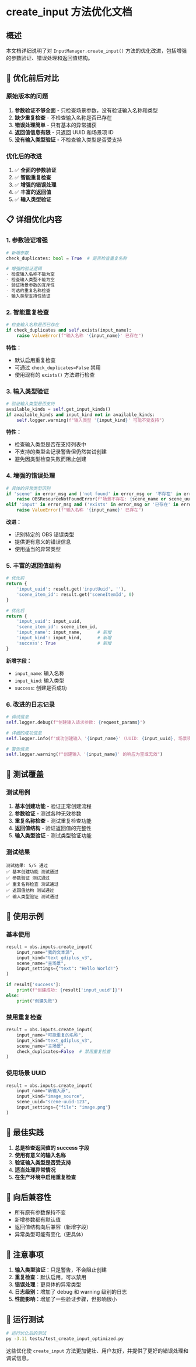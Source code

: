 # create_input 方法优化文档

## 概述

本文档详细说明了对 `InputManager.create_input()` 方法的优化改进，包括增强的参数验证、错误处理和返回值结构。

## 🔧 **优化前后对比**

### 原始版本的问题
1. **参数验证不够全面** - 只检查场景参数，没有验证输入名称和类型
2. **缺少重复检查** - 不检查输入名称是否已存在
3. **错误处理简单** - 只有基本的异常捕获
4. **返回值信息有限** - 只返回 UUID 和场景项 ID
5. **没有输入类型验证** - 不检查输入类型是否受支持

### 优化后的改进
1. ✅ **全面的参数验证**
2. ✅ **智能重复检查**
3. ✅ **增强的错误处理**
4. ✅ **丰富的返回值**
5. ✅ **输入类型验证**

## 📋 **详细优化内容**

### 1. 参数验证增强

```python
# 新增参数
check_duplicates: bool = True  # 是否检查重复名称

# 增强的验证逻辑
- 检查输入名称不能为空
- 检查输入类型不能为空
- 验证场景参数的互斥性
- 可选的重复名称检查
- 输入类型支持性验证
```

### 2. 智能重复检查

```python
# 检查输入名称是否已存在
if check_duplicates and self.exists(input_name):
    raise ValueError(f"输入名称 '{input_name}' 已存在")
```

**特性：**
- 默认启用重复检查
- 可通过 `check_duplicates=False` 禁用
- 使用现有的 `exists()` 方法进行检查

### 3. 输入类型验证

```python
# 验证输入类型是否支持
available_kinds = self.get_input_kinds()
if available_kinds and input_kind not in available_kinds:
    self.logger.warning(f"输入类型 '{input_kind}' 可能不受支持")
```

**特性：**
- 检查输入类型是否在支持列表中
- 不支持的类型会记录警告但仍然尝试创建
- 避免因类型检查失败而阻止创建

### 4. 增强的错误处理

```python
# 具体的异常类型识别
if 'scene' in error_msg and ('not found' in error_msg or '不存在' in error_msg):
    raise OBSResourceNotFoundError(f"场景不存在: {scene_name or scene_uuid}")
elif 'input' in error_msg and ('exists' in error_msg or '已存在' in error_msg):
    raise ValueError(f"输入名称 '{input_name}' 已存在")
```

**改进：**
- 识别特定的 OBS 错误类型
- 提供更有意义的错误信息
- 使用适当的异常类型

### 5. 丰富的返回值结构

```python
# 优化前
return {
    'input_uuid': result.get('inputUuid', ''),
    'scene_item_id': result.get('sceneItemId', 0)
}

# 优化后
return {
    'input_uuid': input_uuid,
    'scene_item_id': scene_item_id,
    'input_name': input_name,      # 新增
    'input_kind': input_kind,      # 新增
    'success': True                # 新增
}
```

**新增字段：**
- `input_name`: 输入名称
- `input_kind`: 输入类型
- `success`: 创建是否成功

### 6. 改进的日志记录

```python
# 调试信息
self.logger.debug(f"创建输入请求参数: {request_params}")

# 详细的成功信息
self.logger.info(f"成功创建输入 '{input_name}' (UUID: {input_uuid}, 场景项ID: {scene_item_id})")

# 警告信息
self.logger.warning(f"创建输入 '{input_name}' 的响应为空或无效")
```

## 🧪 **测试覆盖**

### 测试用例
1. **基本创建功能** - 验证正常创建流程
2. **参数验证** - 测试各种无效参数
3. **重复名称检查** - 测试重复检查功能
4. **返回值结构** - 验证返回值的完整性
5. **输入类型验证** - 测试类型验证功能

### 测试结果
```
测试结果: 5/5 通过
✅ 基本创建功能 测试通过
✅ 参数验证 测试通过  
✅ 重复名称检查 测试通过
✅ 返回值结构 测试通过
✅ 输入类型验证 测试通过
```

## 📖 **使用示例**

### 基本使用
```python
result = obs.inputs.create_input(
    input_name="我的文本源",
    input_kind="text_gdiplus_v3",
    scene_name="主场景",
    input_settings={"text": "Hello World!"}
)

if result['success']:
    print(f"创建成功: {result['input_uuid']}")
else:
    print("创建失败")
```

### 禁用重复检查
```python
result = obs.inputs.create_input(
    input_name="可能重复的名称",
    input_kind="text_gdiplus_v3",
    scene_name="主场景",
    check_duplicates=False  # 禁用重复检查
)
```

### 使用场景 UUID
```python
result = obs.inputs.create_input(
    input_name="新输入源",
    input_kind="image_source",
    scene_uuid="scene-uuid-123",
    input_settings={"file": "image.png"}
)
```

## 🎯 **最佳实践**

1. **总是检查返回值的 success 字段**
2. **使用有意义的输入名称**
3. **验证输入类型是否受支持**
4. **适当处理异常情况**
5. **在生产环境中启用重复检查**

## 🔄 **向后兼容性**

- 所有原有参数保持不变
- 新增参数都有默认值
- 返回值结构向后兼容（新增字段）
- 异常类型可能有变化（更具体）

## 📝 **注意事项**

1. **输入类型验证**：只是警告，不会阻止创建
2. **重复检查**：默认启用，可以禁用
3. **错误处理**：更具体的异常类型
4. **日志级别**：增加了 debug 和 warning 级别的日志
5. **性能影响**：增加了一些验证步骤，但影响很小

## 🚀 **运行测试**

```bash
# 运行优化后的测试
py -3.11 tests/test_create_input_optimized.py
```

这些优化使 `create_input` 方法更加健壮、用户友好，并提供了更好的错误处理和调试信息。
